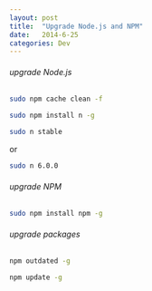 ```yaml
---
layout: post
title:  "Upgrade Node.js and NPM"
date:   2014-6-25
categories: Dev
---
```


###### upgrade Node.js

```bash
sudo npm cache clean -f
```

```bash
sudo npm install n -g
```

```bash
sudo n stable
```

or

```bash
sudo n 6.0.0
```

###### upgrade NPM

```bash
sudo npm install npm -g
```

###### upgrade packages

```bash
npm outdated -g
```

```bash
npm update -g
```
